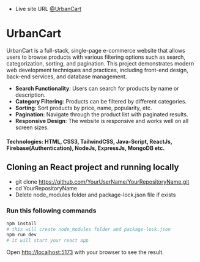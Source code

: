 - Live site URL [@UrbanCart](https://scic-job-task-d0acc.web.app/)

# UrbanCart

UrbanCart is a full-stack, single-page e-commerce website that allows users to browse products with various filtering options such as search, categorization, sorting, and pagination. This project demonstrates modern web development techniques and practices, including front-end design, back-end services, and database management.

- **Search Functionality**: Users can search for products by name or description.
- **Category Filtering**: Products can be filtered by different categories.
- **Sorting**: Sort products by price, name, popularity, etc.
- **Pagination**: Navigate through the product list with paginated results.
- **Responsive Design**: The website is responsive and works well on all screen sizes.

#### Technologies: HTML, CSS3, TailwindCSS, Java-Script, ReactJs, Firebase(Authentication), NodeJs, ExpressJs, MongoDB etc.


## Cloning an React project and running locally
- git clone https://github.com/YourUserName/YourRepositoryName.git
- cd YourRepositoryName
- Delete node_modules folder and package-lock.json file if exists

### Run this following commands
```bash
npm install
# this will create node_modules folder and package-lock.json
npm run dev
# it will start your react app
```
Open [http://localhost:5173](http://localhost:5173) with your browser to see the result.


